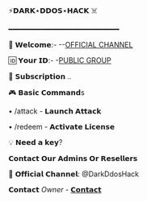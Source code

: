 ⚡️𝗗𝗔𝗥𝗞⋆𝗗𝗗𝗢𝗦⋆𝗛𝗔𝗖𝗞 ☠️

━━━━━━━━━━━━━━━━━━━━━━━━━━

👋 𝗪𝗲𝗹𝗰𝗼𝗺𝗲:- --[OFFICIAL CHANNEL](https://t.me/DarkDdosHack)

🆔 𝗬𝗼𝘂𝗿 𝗜𝗗:- -[PUBLIC GROUP](https://t.me/DdosWalaGroup)


💎 𝗦𝘂𝗯𝘀𝗰𝗿𝗶𝗽𝘁𝗶𝗼𝗻 ..

🎮 𝗕𝗮𝘀𝗶𝗰 𝗖𝗼𝗺𝗺𝗮𝗻𝗱s

• /attack - 𝗟𝗮𝘂𝗻𝗰𝗵 𝗔𝘁𝘁𝗮𝗰𝗸

• /redeem - 𝗔𝗰𝘁𝗶𝘃𝗮𝘁𝗲 𝗟𝗶𝗰𝗲𝗻𝘀𝗲


💡 𝗡𝗲𝗲𝗱 𝗮 𝗸𝗲𝘆?

𝗖𝗼𝗻𝘁𝗮𝗰𝘁 𝗢𝘂𝗿 𝗔𝗱𝗺𝗶𝗻𝘀 𝗢𝗿 𝗥𝗲𝘀𝗲𝗹𝗹𝗲𝗿𝘀


📢 𝗢𝗳𝗳𝗶𝗰𝗶𝗮𝗹 𝗖𝗵𝗮𝗻𝗻𝗲𝗹: @DarkDdosHack


𝗖𝗼𝗻𝘁𝗮𝗰𝘁 *Owner*   -  [𝗖𝗼𝗻𝘁𝗮𝗰𝘁](https://t.me/DarkDdosOwner)
